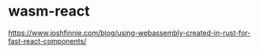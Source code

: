 # wasm-react

https://www.joshfinnie.com/blog/using-webassembly-created-in-rust-for-fast-react-components/